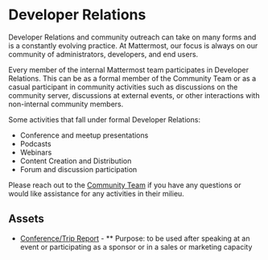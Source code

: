 # Developer Relations

Developer Relations and community outreach can take on many forms and is a constantly evolving practice. At Mattermost, our focus is always on our community of administrators, developers, and end users. 

Every member of the internal Mattermost team participates in Developer Relations. This can be as a formal member of the Community Team or as a casual participant in community activities such as discussions on the community server, discussions at external events, or other interactions with non-internal community members.

Some activities that fall under formal Developer Relations:

* Conference and meetup presentations
* Podcasts
* Webinars
* Content Creation and Distribution
* Forum and discussion participation

Please reach out to the [Community Team](mailto:community@mattermost.com) if you have any questions or would like assistance for any activities in their milieu.

## Assets

* [Conference/Trip Report](https://docs.google.com/document/d/10AZQP5QaUHOd-cuiogA08TD6Im0XvS1qpOBIDcnJScI/edit?usp=sharing) - 
** Purpose: to be used after speaking at an event or participating as a sponsor or in a sales or marketing capacity
